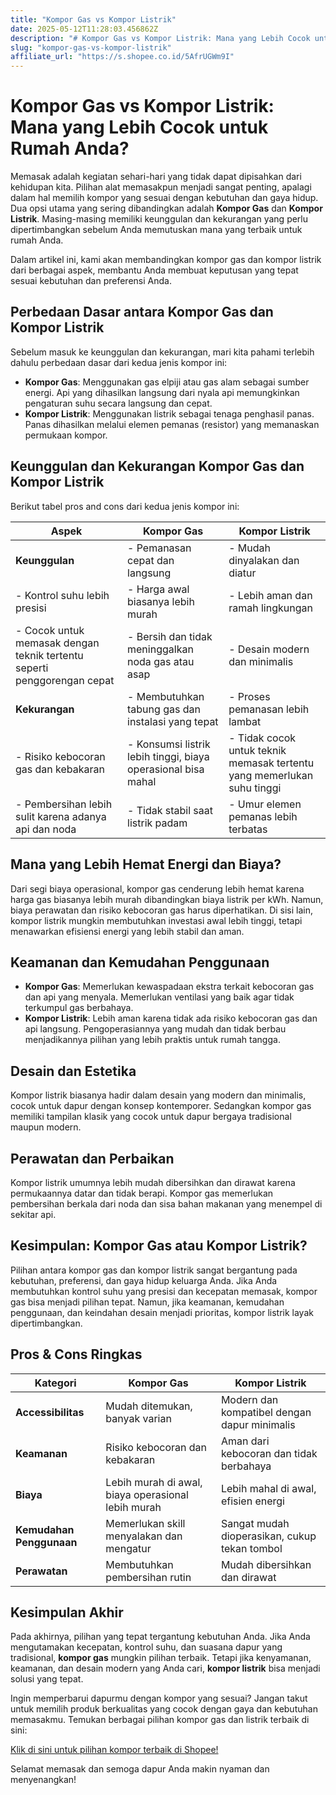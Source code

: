 ```yaml
---
title: "Kompor Gas vs Kompor Listrik"
date: 2025-05-12T11:28:03.456862Z
description: "# Kompor Gas vs Kompor Listrik: Mana yang Lebih Cocok untuk Rumah Anda?..."
slug: "kompor-gas-vs-kompor-listrik"
affiliate_url: "https://s.shopee.co.id/5AfrUGWm9I"
---
```

# Kompor Gas vs Kompor Listrik: Mana yang Lebih Cocok untuk Rumah Anda?

Memasak adalah kegiatan sehari-hari yang tidak dapat dipisahkan dari kehidupan kita. Pilihan alat memasakpun menjadi sangat penting, apalagi dalam hal memilih kompor yang sesuai dengan kebutuhan dan gaya hidup. Dua opsi utama yang sering dibandingkan adalah **Kompor Gas** dan **Kompor Listrik**. Masing-masing memiliki keunggulan dan kekurangan yang perlu dipertimbangkan sebelum Anda memutuskan mana yang terbaik untuk rumah Anda.

Dalam artikel ini, kami akan membandingkan kompor gas dan kompor listrik dari berbagai aspek, membantu Anda membuat keputusan yang tepat sesuai kebutuhan dan preferensi Anda.

## Perbedaan Dasar antara Kompor Gas dan Kompor Listrik

Sebelum masuk ke keunggulan dan kekurangan, mari kita pahami terlebih dahulu perbedaan dasar dari kedua jenis kompor ini:

- **Kompor Gas**: Menggunakan gas elpiji atau gas alam sebagai sumber energi. Api yang dihasilkan langsung dari nyala api memungkinkan pengaturan suhu secara langsung dan cepat.
- **Kompor Listrik**: Menggunakan listrik sebagai tenaga penghasil panas. Panas dihasilkan melalui elemen pemanas (resistor) yang memanaskan permukaan kompor.

## Keunggulan dan Kekurangan Kompor Gas dan Kompor Listrik

Berikut tabel pros and cons dari kedua jenis kompor ini:

| Aspek                 | Kompor Gas                                              | Kompor Listrik                                               |
|------------------------|-----------------------------------------------------------|--------------------------------------------------------------|
| **Keunggulan**        | - Pemanasan cepat dan langsung                            | - Mudah dinyalakan dan diatur                                |
| - Kontrol suhu lebih presisi | - Harga awal biasanya lebih murah                    | - Lebih aman dan ramah lingkungan                          |
| - Cocok untuk memasak dengan teknik tertentu seperti penggorengan cepat | - Bersih dan tidak meninggalkan noda gas atau asap | - Desain modern dan minimalis                              |
| **Kekurangan**         | - Membutuhkan tabung gas dan instalasi yang tepat       | - Proses pemanasan lebih lambat                             |
| - Risiko kebocoran gas dan kebakaran                   | - Konsumsi listrik lebih tinggi, biaya operasional bisa mahal | - Tidak cocok untuk teknik memasak tertentu yang memerlukan suhu tinggi  |
| - Pembersihan lebih sulit karena adanya api dan noda | - Tidak stabil saat listrik padam                          | - Umur elemen pemanas lebih terbatas                        |

## Mana yang Lebih Hemat Energi dan Biaya?

Dari segi biaya operasional, kompor gas cenderung lebih hemat karena harga gas biasanya lebih murah dibandingkan biaya listrik per kWh. Namun, biaya perawatan dan risiko kebocoran gas harus diperhatikan. Di sisi lain, kompor listrik mungkin membutuhkan investasi awal lebih tinggi, tetapi menawarkan efisiensi energi yang lebih stabil dan aman.

## Keamanan dan Kemudahan Penggunaan

- **Kompor Gas**: Memerlukan kewaspadaan ekstra terkait kebocoran gas dan api yang menyala. Memerlukan ventilasi yang baik agar tidak terkumpul gas berbahaya.
- **Kompor Listrik**: Lebih aman karena tidak ada risiko kebocoran gas dan api langsung. Pengoperasiannya yang mudah dan tidak berbau menjadikannya pilihan yang lebih praktis untuk rumah tangga.

## Desain dan Estetika

Kompor listrik biasanya hadir dalam desain yang modern dan minimalis, cocok untuk dapur dengan konsep kontemporer. Sedangkan kompor gas memiliki tampilan klasik yang cocok untuk dapur bergaya tradisional maupun modern.

## Perawatan dan Perbaikan

Kompor listrik umumnya lebih mudah dibersihkan dan dirawat karena permukaannya datar dan tidak berapi. Kompor gas memerlukan pembersihan berkala dari noda dan sisa bahan makanan yang menempel di sekitar api.

## Kesimpulan: Kompor Gas atau Kompor Listrik?

Pilihan antara kompor gas dan kompor listrik sangat bergantung pada kebutuhan, preferensi, dan gaya hidup keluarga Anda. Jika Anda membutuhkan kontrol suhu yang presisi dan kecepatan memasak, kompor gas bisa menjadi pilihan tepat. Namun, jika keamanan, kemudahan penggunaan, dan keindahan desain menjadi prioritas, kompor listrik layak dipertimbangkan.

## Pros & Cons Ringkas

| Kategori | Kompor Gas | Kompor Listrik |
|--------------|-------------------------|--------------------------|
| **Accessibilitas** | Mudah ditemukan, banyak varian | Modern dan kompatibel dengan dapur minimalis |
| **Keamanan** | Risiko kebocoran dan kebakaran | Aman dari kebocoran dan tidak berbahaya | 
| **Biaya** | Lebih murah di awal, biaya operasional lebih murah | Lebih mahal di awal, efisien energi | 
| **Kemudahan Penggunaan** | Memerlukan skill menyalakan dan mengatur | Sangat mudah dioperasikan, cukup tekan tombol | 
| **Perawatan** | Membutuhkan pembersihan rutin | Mudah dibersihkan dan dirawat | 

## Kesimpulan Akhir

Pada akhirnya, pilihan yang tepat tergantung kebutuhan Anda. Jika Anda mengutamakan kecepatan, kontrol suhu, dan suasana dapur yang tradisional, **kompor gas** mungkin pilihan terbaik. Tetapi jika kenyamanan, keamanan, dan desain modern yang Anda cari, **kompor listrik** bisa menjadi solusi yang tepat.

Ingin memperbarui dapurmu dengan kompor yang sesuai? Jangan takut untuk memilih produk berkualitas yang cocok dengan gaya dan kebutuhan memasakmu. Temukan berbagai pilihan kompor gas dan listrik terbaik di sini:

[Klik di sini untuk pilihan kompor terbaik di Shopee!](https://s.shopee.co.id/5AfrUGWm9I)

Selamat memasak dan semoga dapur Anda makin nyaman dan menyenangkan!